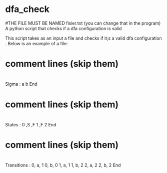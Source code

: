 # dfa_check
#THE FILE MUST BE NAMED fisier.txt (you can change that in the program)
A python script that checks if a dfa configuration is valid

This script takes as an input a file and checks if it;s a valid dfa configuration . Below is an example of a file:

#
# comment lines (skip them)
#
Sigma :
    a
    b
End
#
# comment lines (skip them)
#
States :
    0 ,S ,F
    1 ,F
    2
End
#
# comment lines (skip them)
#
Transitions :
    0, a, 1
    0, b, 0
    1, a, 1
    1, b, 2
    2, a, 2
    2, b, 2
End
